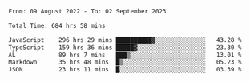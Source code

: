 
<!--START_SECTION:waka-->

```txt
From: 09 August 2022 - To: 02 September 2023

Total Time: 684 hrs 58 mins

JavaScript    296 hrs 29 mins ██████████▓░░░░░░░░░░░░░░   43.28 %
TypeScript    159 hrs 36 mins █████▓░░░░░░░░░░░░░░░░░░░   23.30 %
AL            89 hrs 7 mins   ███▒░░░░░░░░░░░░░░░░░░░░░   13.01 %
Markdown      35 hrs 48 mins  █▒░░░░░░░░░░░░░░░░░░░░░░░   05.23 %
JSON          23 hrs 11 mins  █░░░░░░░░░░░░░░░░░░░░░░░░   03.39 %
```

<!--END_SECTION:waka-->











